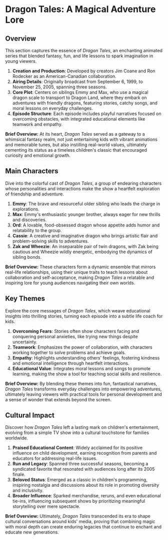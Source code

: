 # Dragon Tales: A Magical Adventure Lore

## Overview
This section captures the essence of *Dragon Tales*, an enchanting animated series that blended fantasy, fun, and life lessons to spark imagination in young viewers.

1. **Creation and Production**: Developed by creators Jim Coane and Ron Rodecker as an American-Canadian collaboration.
2. **Airing Details**: Originally broadcast from September 6, 1999, to November 25, 2005, spanning three seasons.
3. **Core Plot**: Centers on siblings Emmy and Max, who use a magical dragon scale to transport to Dragon Land, where they embark on adventures with friendly dragons, featuring stories, catchy songs, and moral lessons on everyday challenges.
4. **Episode Structure**: Each episode includes playful narratives focused on overcoming obstacles, with integrated educational elements like teamwork and empathy.

**Brief Overview:** At its heart, *Dragon Tales* served as a gateway to a whimsical fantasy realm, not just entertaining kids with vibrant animations and memorable tunes, but also instilling real-world values, ultimately cementing its status as a timeless children's classic that encouraged curiosity and emotional growth.

## Main Characters
Dive into the colorful cast of *Dragon Tales*, a group of endearing characters whose personalities and interactions make the show a heartfelt exploration of friendship and adventure.

1. **Emmy**: The brave and resourceful older sibling who leads the charge in explorations.
2. **Max**: Emmy's enthusiastic younger brother, always eager for new thrills and discoveries.
3. **Ord**: A lovable, food-obsessed dragon whose appetite adds humor and relatability to the group.
4. **Cassie**: A creative and imaginative dragon who brings artistic flair and problem-solving skills to adventures.
5. **Zak and Wheezie**: An inseparable pair of twin dragons, with Zak being cautious and Wheezie wildly energetic, embodying the dynamics of sibling bonds.

**Brief Overview:** These characters form a dynamic ensemble that mirrors real-life relationships, using their unique traits to teach lessons about collaboration and self-acceptance, making *Dragon Tales* a relatable and inspiring lore for young audiences navigating their own worlds.

## Key Themes
Explore the core messages of *Dragon Tales*, which weave educational insights into thrilling stories, turning each episode into a subtle life coach for kids.

1. **Overcoming Fears**: Stories often show characters facing and conquering personal anxieties, like trying new things despite uncertainty.
2. **Teamwork**: Emphasizes the power of collaboration, with characters working together to solve problems and achieve goals.
3. **Empathy**: Highlights understanding others' feelings, fostering kindness and emotional intelligence through heartfelt interactions.
4. **Educational Value**: Integrates moral lessons and songs to promote learning, making the show a tool for teaching social skills and resilience.

**Brief Overview:** By blending these themes into fun, fantastical narratives, *Dragon Tales* transforms everyday challenges into empowering adventures, ultimately leaving viewers with practical tools for personal development and a sense of wonder that extends beyond the screen.

## Cultural Impact
Discover how *Dragon Tales* left a lasting mark on children's entertainment, evolving from a simple TV show into a cultural touchstone for families worldwide.

1. **Praised Educational Content**: Widely acclaimed for its positive influence on child development, earning recognition from parents and educators for addressing real-life issues.
2. **Run and Legacy**: Spanned three successful seasons, becoming a syndicated favorite that resonated with audiences long after its 2005 finale.
3. **Beloved Status**: Emerged as a classic in children's programming, inspiring nostalgia and discussions about its role in promoting diversity and inclusivity.
4. **Broader Influence**: Sparked merchandise, reruns, and even educational tie-ins, influencing subsequent shows by prioritizing meaningful storytelling over mere spectacle.

**Brief Overview:** Ultimately, *Dragon Tales* transcended its era to shape cultural conversations around kids' media, proving that combining magic with moral depth can create enduring legacies that continue to enchant and educate new generations.